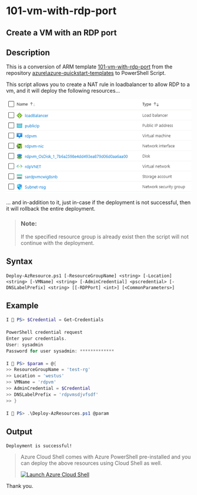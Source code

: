 101-vm-with-rdp-port
===
Create a VM with an RDP port
---

## Description

This is a conversion of ARM template [101-vm-with-rdp-port](https://github.com/Azure/azure-quickstart-templates/tree/master/101-vm-with-rdp-port) from the repository [azure\azure-quickstart-templates](https://github.com/Azure/azure-quickstart-templates) to PowerShell Script.

This script allows you to create a NAT rule in loadbalancer to allow RDP to a vm, and it will deploy the following resources...

![image](resources.png)

... and in-addition to it, just in-case if the deployment is not successful, then it will rollback the entire deployment.

> ### Note: 
> If the specified resource group is already exist then the script will not continue with the deployment.

## Syntax
```
Deploy-AzResource.ps1 [-ResourceGroupName] <string> [-Location] <string> [-VMName] <string> [-AdminCredential] <pscredential> [-DNSLabelPrefix] <string> [[-RDPPort] <int>] [<CommonParameters>]
```

## Example
```powershell
I 💙 PS> $Credential = Get-Credentials

PowerShell credential request
Enter your credentials.
User: sysadmin
Password for user sysadmin: *************

I 💙 PS> $param = @{
>> ResourceGroupName = 'test-rg'
>> Location = 'westus'
>> VMName = 'rdpvm'
>> AdminCredential = $Credential
>> DNSLabelPrefix = 'rdpvmsdjvfsdf'
>> }

I 💙 PS> .\Deploy-AzResources.ps1 @param
```

## Output
```
Deployment is successful!
```

> Azure Cloud Shell comes with Azure PowerShell pre-installed and you can deploy the above resources using Cloud Shell as well.
>
>[![](https://shell.azure.com/images/launchcloudshell.png "Launch Azure Cloud Shell")](https://shell.azure.com)

Thank you.
